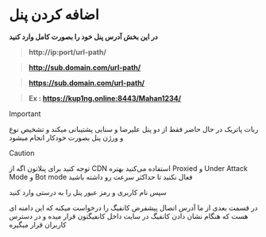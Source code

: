 # اضافه کردن پنل

 **در این بخش آدرس پنل خود را بصورت کامل وارد کنید**

> **http://ip:port/url-path/**

> **http://sub.domain.com/url-path/**

> **https://sub.domain.com/url-path/**

> **Ex : https://kup1ng.online:8443/Mahan1234/**

> [!IMPORTANT]
> ربات پاتریک در حال حاضر فقط از دو پنل علیرضا و سنایی پشتیبانی میکند و تشخیص نوع و ورژن پنل بصورت خودکار انجام میشود

> [!CAUTION]
> توجه کنید برای پنلاتون اگه از CDN استفاده می‌کنید بهتره Proxied و Under Attack Mode و Bot mode فعال نکنید تا حداکثر سرعت رو داشته باشید

سپس نام کاربری و رمز عبور پنل را به درستی وارد کنید

در قسمت بعدی از ما آدرس اتصال پیشفرض کانفیگ را درخواست میکنه که این دامنه ای هست که هنگام نشان دادن کانفیگ در سایت داخل کانفیگتون قرار میده و در دسترس کاربران قرار میگیره
